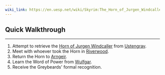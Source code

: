 ```yaml
---
wiki_link: https://en.uesp.net/wiki/Skyrim:The_Horn_of_Jurgen_Windcaller
---
```

## Quick Walkthrough
---
1. Attempt to retrieve the [Horn of Jurgen Windcaller](https://en.uesp.net/wiki/Skyrim:Horn_of_Jurgen_Windcaller "Skyrim:Horn of Jurgen Windcaller") from [Ustengrav](https://en.uesp.net/wiki/Skyrim:Ustengrav "Skyrim:Ustengrav").
2. Meet with whoever took the Horn in [Riverwood](https://en.uesp.net/wiki/Skyrim:Riverwood "Skyrim:Riverwood").
3. Return the Horn to [Arngeir](https://en.uesp.net/wiki/Skyrim:Arngeir "Skyrim:Arngeir").
4. Learn the Word of Power from [Wulfgar](https://en.uesp.net/wiki/Skyrim:Wulfgar "Skyrim:Wulfgar").
5. Receive the Greybeards' formal recognition.